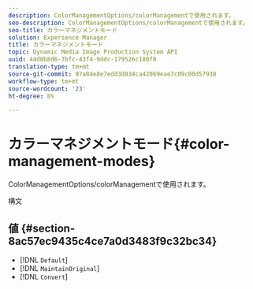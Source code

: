 ```yaml
---
description: ColorManagementOptions/colorManagementで使用されます。
seo-description: ColorManagementOptions/colorManagementで使用されます。
seo-title: カラーマネジメントモード
solution: Experience Manager
title: カラーマネジメントモード
topic: Dynamic Media Image Production System API
uuid: 44d0b8d6-7bfc-43f4-9ddc-179526c180f0
translation-type: tm+mt
source-git-commit: 97a84e8e7edd3d834ca42069eae7c09c00d57938
workflow-type: tm+mt
source-wordcount: '23'
ht-degree: 8%

---
```



# カラーマネジメントモード{#color-management-modes}

ColorManagementOptions/colorManagementで使用されます。

構文

## 値 {#section-8ac57ec9435c4ce7a0d3483f9c32bc34}

* [!DNL `Default`]
* [!DNL `MaintainOriginal`]
* [!DNL `Convert`]

